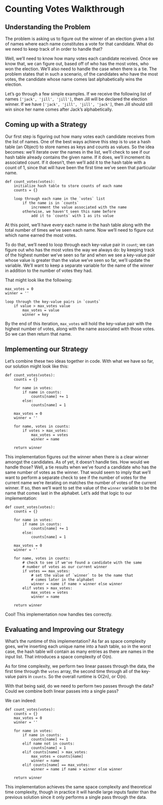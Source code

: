# Counting Votes Walkthrough

## Understanding the Problem

The problem is asking us to figure out the winner of an election given a list of names where each name constitutes a vote for that candidate. What do we need to keep track of in order to handle that?

Well, we’ll need to know how many votes each candidate received. Once we know that, we can figure out, based off of who has the most votes, who won the election. We’ll also need to handle the case when there is a tie. The problem states that in such a scenario, of the candidates who have the most votes, the candidate whose name comes last alphabetically wins the election.

Let’s go through a few simple examples. If we receive the following list of names `['jack', 'jill', 'jill']`, then Jill will be declared the election winner. If we have `['jack', 'jill', 'jill', 'jack']`, then Jill should still win since her name comes after Jack’s alphabetically.

## Coming up with a Strategy

Our first step is figuring out how many votes each candidate receives from the list of names. One of the best ways achieve this step is to use a hash table (an Object) to store names as keys and counts as values. So the idea becomes: we’ll iterate over the names in the list, we’ll check to see if our hash table already contains the given name. If it does, we’ll increment its associated count. If it doesn’t, then we’ll add it to the hash table with a count of 1, since that will have been the first time we’ve seen that particular name.

    def count_votes(votes):
        initialize hash table to store counts of each name
        counts = {}

        loop through each name in the `votes` list
            if the name is in `counts`
                increment the value associated with the name
            otherwise, we haven't seen this name before
                add it to `counts` with 1 as its value

At this point, we’ll have every each name in the hash table along with the total number of times we’ve seen each name. Now we’ll need to figure out which name earned the most votes.

To do that, we’ll need to loop through each key-value pair in `count`; we can figure out who has the most votes the way we always do: by keeping track of the highest number we’ve seen so far and when we see a key-value pair whose value is greater than the value we’ve seen so far, we’ll update the variable. We’ll want to keep a separate variable for the name of the winner in addition to the number of votes they had.

That might look like the following:

    max_votes = 0
    winner = ''

    loop through the key-value pairs in `counts`
        if value > max_votes value
            max_votes = value
            winner = key

By the end of this iteration, `max_votes` will hold the key-value pair with the highest number of votes, along with the name associated with those votes. So we can then return that name.

## Implementing our Strategy

Let’s combine these two ideas together in code. With what we have so far, our solution might look like this:

    def count_votes(votes):
        counts = {}

        for name in votes:
            if name in counts:
                counts[name] += 1
            else:
                counts[name] = 1

        max_votes = 0
        winner = ''

        for name, votes in counts:
            if votes > max_votes:
                max_votes = votes
                winner = name

        return winner

This implementation figures out the winner when there is a clear winner amongst the candidates. As of yet, it doesn’t handle ties. How would we handle those? Well, a tie results when we’ve found a candidate who has the same number of votes as the winner. That would seem to imply that we’ll want to perform a separate check to see if the number of votes for the current name we’re iterating on matches the number of votes of the current winner. If so, then we’ll want to set the value of the `winner` variable to be the name that comes last in the alphabet. Let’s add that logic to our implementation:

    def count_votes(votes):
        counts = {}

        for name in votes:
            if name in counts:
                counts[name] += 1
            else:
                counts[name] = 1

        max_votes = 0
        winner = ''

        for name, votes in counts:
            # check to see if we've found a candidate with the same
            # number of votes as our current winner
            if votes == max_votes:
                # set the value of `winner` to be the name that
                # comes later in the alphabet
                winner = name if name > winner else winner
            elif votes > max_votes:
                max_votes = votes
                winner = name

        return winner

Cool! This implementation now handles ties correctly.

## Evaluating and Improving our Strategy

What’s the runtime of this implementation? As far as space complexity goes, we’re inserting each unique name into a hash table, so in the worst case, the hash table will contain as many entries as there are names in the input list. That introduces a space complexity of O(n).

As for time complexity, we perform two linear passes through the data, the first time through the `votes` array, the second time through all of the key-value pairs in `counts`. So the overall runtime is O(2n), or O(n).

With that being said, do we need to perform two passes through the data? Could we combine both linear passes into a single pass?

We can indeed:

    def count_votes(votes):
        counts = {}
        max_votes = 0
        winner = ''

        for name in votes:
            if name in counts:
                counts[name] += 1
            elif name not in counts:
                counts[name] = 1
            elif counts[name] > max_votes:
                max_votes = counts[name]
                winner = name
            elif counts[name] == max_votes:
                winner = name if name > winner else winner

        return winner

This implementation achieves the same space complexity and theoretical time complexity, though in practice it will handle large inputs faster than the previous solution since it only performs a single pass through the data.
